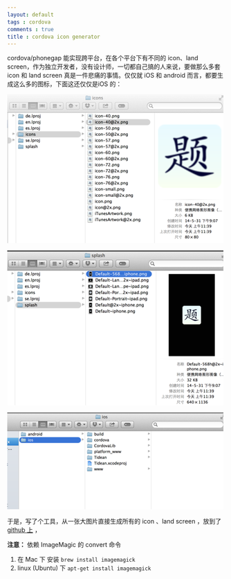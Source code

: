 ```yaml
---
layout: default
tags : cordova
comments : true
title : cordova icon generator
---
```


cordova/phonegap 能实现跨平台，在各个平台下有不同的 icon、land screen，作为独立开发者，没有设计师，一切都自己搞的人来说，要做那么多套 icon 和 land screen 真是一件悲痛的事情。仅仅就 iOS 和 android 而言，都要生成这么多的图标，下面这还仅仅是iOS 的：

![pic](/blog/images/2014-07-10-cordova-generator/1_c.png)


![pic](/blog/images/2014-07-10-cordova-generator/2_c.png)


![pic](/blog/images/2014-07-10-cordova-generator/3_c.png)


于是，写了个工具，从一张大图片直接生成所有的 icon 、land screen ，放到了 [github 上](https://github.com/WeweTom/cordova-gen) ，

**注意：** 依赖 ImageMagic 的 convert 命令

1. 在 Mac 下 安装 `brew install imagemagick`
2. linux (Ubuntu) 下 `apt-get install imagemagick`
